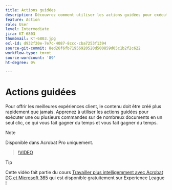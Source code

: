 ```yaml
---
title: Actions guidées
description: Découvrez comment utiliser les actions guidées pour exécuter une ou plusieurs commandes sur de nombreux documents en un seul clic
feature: Action
role: User
level: Intermediate
jira: KT-6803
thumbnail: KT-6803.jpg
exl-id: d932f20e-7e7c-4087-8ccc-cba7253f1394
source-git-commit: 8ed26f6fb71956920520d500859d05c1b2f2c622
workflow-type: tm+mt
source-wordcount: '89'
ht-degree: 0%

---
```


# Actions guidées

Pour offrir les meilleures expériences client, le contenu doit être créé plus rapidement que jamais. Apprenez à utiliser les actions guidées pour exécuter une ou plusieurs commandes sur de nombreux documents en un seul clic, ce qui vous fait gagner du temps et vous fait gagner du temps.

>[!NOTE]
>
>Disponible dans Acrobat Pro uniquement.

>[!VIDEO](https://video.tv.adobe.com/v/3433138?quality=12&learn=on&hidetitle=true)

>[!TIP]
>
>Cette vidéo fait partie du cours [Travailler plus intelligemment avec Acrobat DC et Microsoft 365](https://experienceleague.adobe.com/?recommended=Acrobat-U-1-2021.microsoft365) qui est disponible gratuitement sur Experience League !
